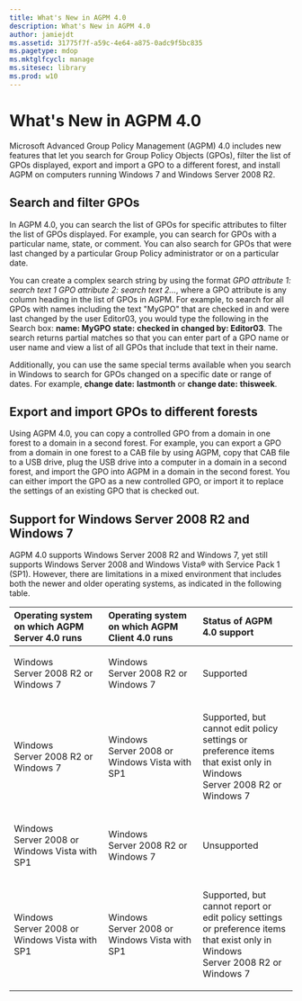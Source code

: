 ```yaml
---
title: What's New in AGPM 4.0
description: What's New in AGPM 4.0
author: jamiejdt
ms.assetid: 31775f7f-a59c-4e64-a875-0adc9f5bc835
ms.pagetype: mdop
ms.mktglfcycl: manage
ms.sitesec: library
ms.prod: w10
---
```



# What's New in AGPM 4.0


Microsoft Advanced Group Policy Management (AGPM) 4.0 includes new features that let you search for Group Policy Objects (GPOs), filter the list of GPOs displayed, export and import a GPO to a different forest, and install AGPM on computers running Windows 7 and Windows Server 2008 R2.

## Search and filter GPOs


In AGPM 4.0, you can search the list of GPOs for specific attributes to filter the list of GPOs displayed. For example, you can search for GPOs with a particular name, state, or comment. You can also search for GPOs that were last changed by a particular Group Policy administrator or on a particular date.

You can create a complex search string by using the format *GPO attribute 1: search text 1 GPO attribute 2: search text 2…*, where a GPO attribute is any column heading in the list of GPOs in AGPM. For example, to search for all GPOs with names including the text "MyGPO" that are checked in and were last changed by the user Editor03, you would type the following in the Search box: **name: MyGPO state:** **checked in** **changed by: Editor03**. The search returns partial matches so that you can enter part of a GPO name or user name and view a list of all GPOs that include that text in their name.

Additionally, you can use the same special terms available when you search in Windows to search for GPOs changed on a specific date or range of dates. For example, **change date:** **lastmonth** or **change date:** **thisweek**.

## Export and import GPOs to different forests


Using AGPM 4.0, you can copy a controlled GPO from a domain in one forest to a domain in a second forest. For example, you can export a GPO from a domain in one forest to a CAB file by using AGPM, copy that CAB file to a USB drive, plug the USB drive into a computer in a domain in a second forest, and import the GPO into AGPM in a domain in the second forest. You can either import the GPO as a new controlled GPO, or import it to replace the settings of an existing GPO that is checked out.

## Support for Windows Server 2008 R2 and Windows 7


AGPM 4.0 supports Windows Server 2008 R2 and Windows 7, yet still supports Windows Server 2008 and Windows Vista® with Service Pack 1 (SP1). However, there are limitations in a mixed environment that includes both the newer and older operating systems, as indicated in the following table.

<table>
<colgroup>
<col width="33%" />
<col width="33%" />
<col width="33%" />
</colgroup>
<thead>
<tr class="header">
<th align="left">Operating system on which AGPM Server 4.0 runs</th>
<th align="left">Operating system on which AGPM Client 4.0 runs</th>
<th align="left">Status of AGPM 4.0 support</th>
</tr>
</thead>
<tbody>
<tr class="odd">
<td align="left"><p>Windows Server 2008 R2 or Windows 7</p></td>
<td align="left"><p>Windows Server 2008 R2 or Windows 7</p></td>
<td align="left"><p>Supported</p></td>
</tr>
<tr class="even">
<td align="left"><p>Windows Server 2008 R2 or Windows 7</p></td>
<td align="left"><p>Windows Server 2008 or Windows Vista with SP1</p></td>
<td align="left"><p>Supported, but cannot edit policy settings or preference items that exist only in Windows Server 2008 R2 or Windows 7</p></td>
</tr>
<tr class="odd">
<td align="left"><p>Windows Server 2008 or Windows Vista with SP1</p></td>
<td align="left"><p>Windows Server 2008 R2 or Windows 7</p></td>
<td align="left"><p>Unsupported</p></td>
</tr>
<tr class="even">
<td align="left"><p>Windows Server 2008 or Windows Vista with SP1</p></td>
<td align="left"><p>Windows Server 2008 or Windows Vista with SP1</p></td>
<td align="left"><p>Supported, but cannot report or edit policy settings or preference items that exist only in Windows Server 2008 R2 or Windows 7</p></td>
</tr>
</tbody>
</table>

 

 

 





